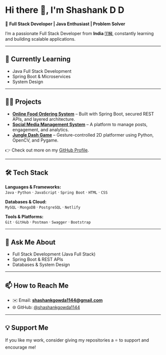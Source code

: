 # Hi there 👋, I'm Shashank D D  

🚀 **Full Stack Developer | Java Enthusiast | Problem Solver**  

I’m a passionate Full Stack Developer from **India 🇮🇳**, constantly learning and building scalable applications.  

---

## 🌱 Currently Learning
- Java Full Stack Development  
- Spring Boot & Microservices  
- System Design  

---

## 👨‍💻 Projects
- **[Online Food Ordering System](#)** – Built with Spring Boot, secured REST APIs, and layered architecture.  
- **[Social Media Management System](#)** – A platform to manage posts, engagement, and analytics.  
- **[Jungle Dash Game](#)** – Gesture-controlled 2D platformer using Python, OpenCV, and Pygame.  

👉 Check out more on my [GitHub Profile](https://github.com/shashankgowda1144).  

---

## 🛠️ Tech Stack

**Languages & Frameworks:**  
`Java` · `Python` · `JavaScript` · `Spring Boot` · `HTML` · `CSS`  

**Databases & Cloud:**  
`MySQL` · `MongoDB` · `PostgreSQL` · `Netlify`  

**Tools & Platforms:**  
`Git` · `GitHub` · `Postman` · `Swagger` · `Bootstrap`  

---

## 💬 Ask Me About
- Full Stack Development (Java Full Stack)  
- Spring Boot & REST APIs  
- Databases & System Design  

---

## 📫 How to Reach Me
- ✉️ Email: **shashankgowda1144@gmail.com**  
- 🌐 GitHub: [@shashankgowda1144](https://github.com/shashankgowda1144)  

---

## 💡 Support Me
If you like my work, consider giving my repositories a ⭐ to support and encourage me!  

